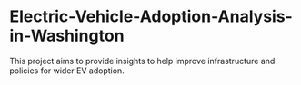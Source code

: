 # Electric-Vehicle-Adoption-Analysis-in-Washington
This project aims to provide insights to help improve infrastructure and policies for wider EV adoption.
